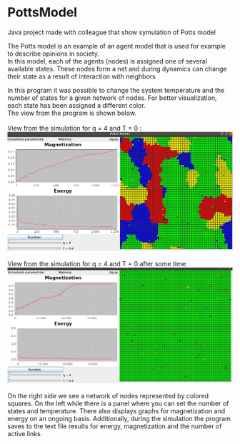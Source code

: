 # PottsModel
Java project made with colleague that show symulation of  Potts model<br/>

The Potts model is an example of an agent model that is used for example to describe opinions in society.<br/>
In this model, each of the agents (nodes) is assigned one of several available states. 
These nodes form a net and during dynamics can change their state as a result of interaction with neighbors<br/>

In this program it was possible to change the system temperature and the number of states for a given network of nodes. 
For better visualization, each state has been assigned a different color.<br/>
The view from the program is shown below.<br/><br/>
View from the simulation for q = 4 and T = 0 :
![](PottsModel2/zrzutq4a.png)
<br/><br/>
View from the simulation for q = 4 and T = 0 after some time:
![](PottsModel2/zrzutq4.png)
<br/><br/>
On the right side we see a network of nodes represented by colored squares. 
On the left while there is a panel where you can set the number of states and temperature.
There also displays graphs for magnetization and energy on an ongoing basis. 
Additionally, during the simulation the program saves to the text file results for energy,
magnetization and the number of active links.
